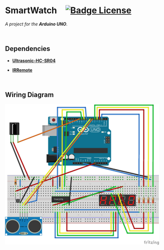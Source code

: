 
# SmartWatch   [![Badge License]][License]

*A project for the **Arduino UNO**.*

<br>

## Dependencies

- **[Ultrasonic-HC-SR04]**

- **[IRRemote]**

<br>

## Wiring Diagram

![Diagram](SmartWatch.png)

<br>

<!----------------------------------------------------------------------------->

[Badge License]: https://img.shields.io/badge/License-Apache_2.0-blue.svg

[License]: #


[Ultrasonic-HC-SR04]: https://github.com/toi-store/Ultrasonic-HC-SR04
[IRRemote]: https://github.com/Arduino-IRremote/Arduino-IRremote
